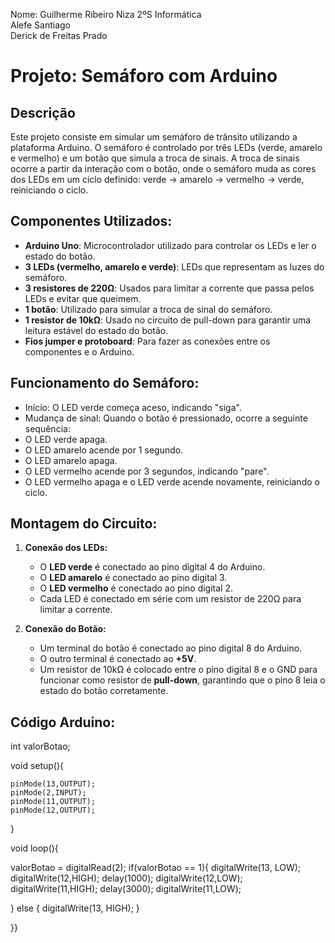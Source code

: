 Nome: Guilherme Ribeiro Niza	2ºS Informática  
      Alefe Santiago  
      Derick de Freitas Prado  
      
# Projeto: Semáforo com Arduino

## Descrição
Este projeto consiste em simular um semáforo de trânsito utilizando a plataforma Arduino. O semáforo é controlado por três LEDs (verde, amarelo e vermelho) e um botão que simula a troca de sinais. A troca de sinais ocorre a partir da interação com o botão, onde o semáforo muda as cores dos LEDs em um ciclo definido: verde → amarelo → vermelho → verde, reiniciando o ciclo.

## Componentes Utilizados:
+ **Arduino Uno**: Microcontrolador utilizado para controlar os LEDs e ler o estado do botão.
+ **3 LEDs (vermelho, amarelo e verde)**: LEDs que representam as luzes do semáforo.
+ **3 resistores de 220Ω**: Usados para limitar a corrente que passa pelos LEDs e evitar que queimem.
+ **1 botão**: Utilizado para simular a troca de sinal do semáforo.
+ **1 resistor de 10kΩ**: Usado no circuito de pull-down para garantir uma leitura estável do estado do botão.
+ **Fios jumper e protoboard**: Para fazer as conexões entre os componentes e o Arduino.

## Funcionamento do Semáforo:
+ Início: O LED verde começa aceso, indicando "siga".
+ Mudança de sinal: Quando o botão é pressionado, ocorre a seguinte sequência:
+ O LED verde apaga.
+ O LED amarelo acende por 1 segundo.
+ O LED amarelo apaga.
+ O LED vermelho acende por 3 segundos, indicando "pare".
+ O LED vermelho apaga e o LED verde acende novamente, reiniciando o ciclo.

## Montagem do Circuito:

1. **Conexão dos LEDs:**
   - O **LED verde** é conectado ao pino digital 4 do Arduino.
   - O **LED amarelo** é conectado ao pino digital 3.
   - O **LED vermelho** é conectado ao pino digital 2.
   - Cada LED é conectado em série com um resistor de 220Ω para limitar a corrente.

2. **Conexão do Botão:**
   - Um terminal do botão é conectado ao pino digital 8 do Arduino.
   - O outro terminal é conectado ao **+5V**.
   - Um resistor de 10kΩ é colocado entre o pino digital 8 e o GND para funcionar como resistor de **pull-down**, garantindo que o pino 8 leia o estado do botão corretamente.

## Código Arduino:

int valorBotao;

void setup(){

	pinMode(13,OUTPUT);
  	pinMode(2,INPUT);
  	pinMode(11,OUTPUT);
  	pinMode(12,OUTPUT);
}
	
void loop(){

valorBotao = digitalRead(2);
    if(valorBotao == 1){
    digitalWrite(13, LOW);
    digitalWrite(12,HIGH);
    delay(1000);
    digitalWrite(12,LOW);
    digitalWrite(11,HIGH);
    delay(3000);
    digitalWrite(11,LOW);
     
    
  } else {
    digitalWrite(13, HIGH);
  }
  	
}}
